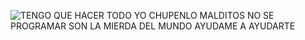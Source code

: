 ![TENGO QUE HACER TODO YO CHUPENLO MALDITOS NO SE PROGRAMAR SON LA MIERDA DEL MUNDO AYUDAME A AYUDARTE](https://i.postimg.cc/cCBHqYWw/ENTREGAR-TODO-EN-PASAJE-LOS-HUILLES-256-VILLA-PORTAL-ANDINO-COLINA-SANTIAGO-CHILE.png)
